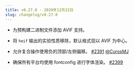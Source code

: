 ```yaml
---
title: v0.27.0 - 2020年12月22日
slug: changelog/v0.27.0
---
```


* 为预构建二进制文件添加 AVIF 支持。

* 将 `heif` 输出的实验性质移除，默认格式现以 AVIF 为中心。

* 允许复合操作使用负的顶部/左侧偏移。
  [#2391](https://github.com/lovell/sharp/pull/2391)
  [@CurosMJ](https://github.com/CurosMJ)

* 确保所有平台均使用 fontconfig 进行字体渲染。
  [#2399](https://github.com/lovell/sharp/issues/2399)